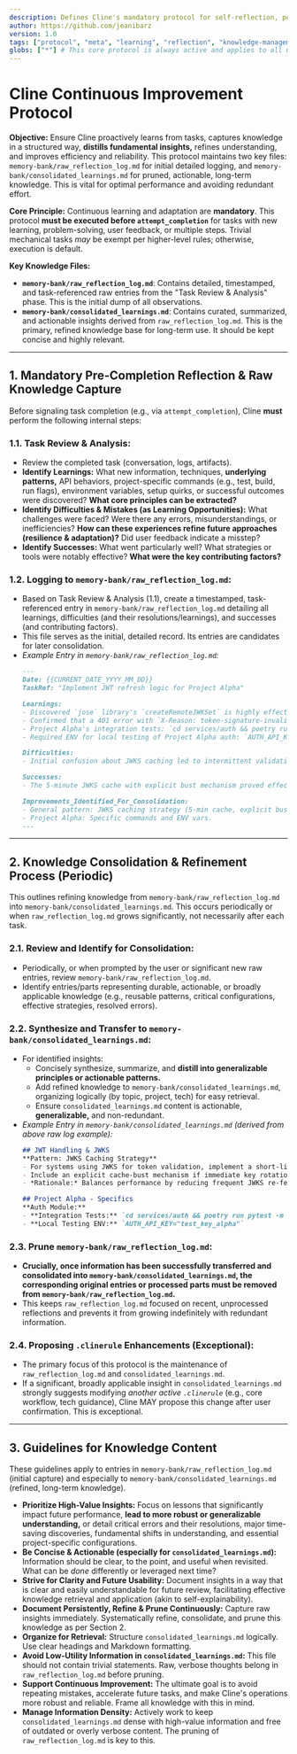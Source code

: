 ```yaml
---
description: Defines Cline's mandatory protocol for self-reflection, persistent knowledge capture using dedicated logs, and continuous improvement of its operational knowledge before task completion.
author: https://github.com/jeanibarz
version: 1.0
tags: ["protocol", "meta", "learning", "reflection", "knowledge-management", "core-behavior"]
globs: ["*"] # This core protocol is always active and applies to all Cline operations.
---
```

# Cline Continuous Improvement Protocol

**Objective:** Ensure Cline proactively learns from tasks, captures knowledge in a structured way, **distills fundamental insights,** refines understanding, and improves efficiency and reliability. This protocol maintains two key files: `memory-bank/raw_reflection_log.md` for initial detailed logging, and `memory-bank/consolidated_learnings.md` for pruned, actionable, long-term knowledge. This is vital for optimal performance and avoiding redundant effort.

**Core Principle:** Continuous learning and adaptation are **mandatory**. This protocol **must be executed before `attempt_completion`** for tasks with new learning, problem-solving, user feedback, or multiple steps. Trivial mechanical tasks *may* be exempt per higher-level rules; otherwise, execution is default.

**Key Knowledge Files:**
*   **`memory-bank/raw_reflection_log.md`**: Contains detailed, timestamped, and task-referenced raw entries from the "Task Review & Analysis" phase. This is the initial dump of all observations.
*   **`memory-bank/consolidated_learnings.md`**: Contains curated, summarized, and actionable insights derived from `raw_reflection_log.md`. This is the primary, refined knowledge base for long-term use. It should be kept concise and highly relevant.

---

## 1. Mandatory Pre-Completion Reflection & Raw Knowledge Capture

Before signaling task completion (e.g., via `attempt_completion`), Cline **must** perform the following internal steps:

### 1.1. Task Review & Analysis:
* Review the completed task (conversation, logs, artifacts).
* **Identify Learnings:** What new information, techniques, **underlying patterns,** API behaviors, project-specific commands (e.g., test, build, run flags), environment variables, setup quirks, or successful outcomes were discovered? **What core principles can be extracted?**
* **Identify Difficulties & Mistakes (as Learning Opportunities):** What challenges were faced? Were there any errors, misunderstandings, or inefficiencies? **How can these experiences refine future approaches (resilience & adaptation)?** Did user feedback indicate a misstep?
* **Identify Successes:** What went particularly well? What strategies or tools were notably effective? **What were the key contributing factors?**

### 1.2. Logging to `memory-bank/raw_reflection_log.md`:
* Based on Task Review & Analysis (1.1), create a timestamped, task-referenced entry in `memory-bank/raw_reflection_log.md` detailing all learnings, difficulties (and their resolutions/learnings), and successes (and contributing factors).
* This file serves as the initial, detailed record. Its entries are candidates for later consolidation.
* *Example Entry in `memory-bank/raw_reflection_log.md`:*
    ```markdown
    ---
    Date: {{CURRENT_DATE_YYYY_MM_DD}}
    TaskRef: "Implement JWT refresh logic for Project Alpha"

    Learnings:
    - Discovered `jose` library's `createRemoteJWKSet` is highly effective for dynamic key fetching for Project Alpha's auth.
    - Confirmed that a 401 error with `X-Reason: token-signature-invalid` from the auth provider requires re-fetching JWKS.
    - Project Alpha's integration tests: `cd services/auth && poetry run pytest -m integration --maxfail=1`
    - Required ENV for local testing of Project Alpha auth: `AUTH_API_KEY="test_key_alpha"`

    Difficulties:
    - Initial confusion about JWKS caching led to intermittent validation failures. Resolved by implementing a 5-minute cache.

    Successes:
    - The 5-minute JWKS cache with explicit bust mechanism proved effective.

    Improvements_Identified_For_Consolidation:
    - General pattern: JWKS caching strategy (5-min cache, explicit bust).
    - Project Alpha: Specific commands and ENV vars.
    ---
    ```

---

## 2. Knowledge Consolidation & Refinement Process (Periodic)

This outlines refining knowledge from `memory-bank/raw_reflection_log.md` into `memory-bank/consolidated_learnings.md`. This occurs periodically or when `raw_reflection_log.md` grows significantly, not necessarily after each task.

### 2.1. Review and Identify for Consolidation:
* Periodically, or when prompted by the user or significant new raw entries, review `memory-bank/raw_reflection_log.md`.
* Identify entries/parts representing durable, actionable, or broadly applicable knowledge (e.g., reusable patterns, critical configurations, effective strategies, resolved errors).

### 2.2. Synthesize and Transfer to `memory-bank/consolidated_learnings.md`:
* For identified insights:
    * Concisely synthesize, summarize, and **distill into generalizable principles or actionable patterns.**
    * Add refined knowledge to `memory-bank/consolidated_learnings.md`, organizing logically (by topic, project, tech) for easy retrieval.
    * Ensure `consolidated_learnings.md` content is actionable, **generalizable,** and non-redundant.
* *Example Entry in `memory-bank/consolidated_learnings.md` (derived from above raw log example):*
    ```markdown
    ## JWT Handling & JWKS
    **Pattern: JWKS Caching Strategy**
    - For systems using JWKS for token validation, implement a short-lived cache (e.g., 5 minutes) for fetched JWKS.
    - Include an explicit cache-bust mechanism if immediate key rotation needs to be handled.
    - *Rationale:* Balances performance by reducing frequent JWKS re-fetching against timely key updates. Mitigates intermittent validation failures due to stale keys.

    ## Project Alpha - Specifics
    **Auth Module:**
    - **Integration Tests:** `cd services/auth && poetry run pytest -m integration --maxfail=1`
    - **Local Testing ENV:** `AUTH_API_KEY="test_key_alpha"`
    ```

### 2.3. Prune `memory-bank/raw_reflection_log.md`:
* **Crucially, once information has been successfully transferred and consolidated into `memory-bank/consolidated_learnings.md`, the corresponding original entries or processed parts **must be removed** from `memory-bank/raw_reflection_log.md`.**
* This keeps `raw_reflection_log.md` focused on recent, unprocessed reflections and prevents it from growing indefinitely with redundant information.

### 2.4. Proposing `.clinerule` Enhancements (Exceptional):
* The primary focus of this protocol is the maintenance of `raw_reflection_log.md` and `consolidated_learnings.md`.
* If a significant, broadly applicable insight in `consolidated_learnings.md` strongly suggests modifying *another active `.clinerule`* (e.g., core workflow, tech guidance), Cline MAY propose this change after user confirmation. This is exceptional.

---

## 3. Guidelines for Knowledge Content

These guidelines apply to entries in `memory-bank/raw_reflection_log.md` (initial capture) and especially to `memory-bank/consolidated_learnings.md` (refined, long-term knowledge).

* **Prioritize High-Value Insights:** Focus on lessons that significantly impact future performance, **lead to more robust or generalizable understanding,** or detail critical errors and their resolutions, major time-saving discoveries, fundamental shifts in understanding, and essential project-specific configurations.
* **Be Concise & Actionable (especially for `consolidated_learnings.md`):** Information should be clear, to the point, and useful when revisited. What can be *done* differently or leveraged next time?
* **Strive for Clarity and Future Usability:** Document insights in a way that is clear and easily understandable for future review, facilitating effective knowledge retrieval and application (akin to self-explainability).
* **Document Persistently, Refine & Prune Continuously:** Capture raw insights immediately. Systematically refine, consolidate, and prune this knowledge as per Section 2.
* **Organize for Retrieval:** Structure `consolidated_learnings.md` logically. Use clear headings and Markdown formatting.
* **Avoid Low-Utility Information in `consolidated_learnings.md`:** This file should not contain trivial statements. Raw, verbose thoughts belong in `raw_reflection_log.md` before pruning.
* **Support Continuous Improvement:** The ultimate goal is to avoid repeating mistakes, accelerate future tasks, and make Cline's operations more robust and reliable. Frame all knowledge with this in mind.
* **Manage Information Density:** Actively work to keep `consolidated_learnings.md` dense with high-value information and free of outdated or overly verbose content. The pruning of `raw_reflection_log.md` is key to this.
